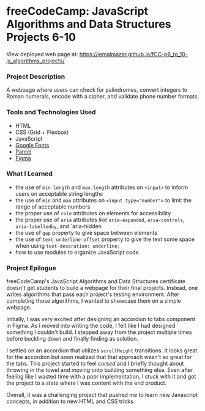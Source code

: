 # freeCodeCamp: JavaScript Algorithms and Data Structures Projects 6-10

View deployed web page at: https://jemalmazar.github.io/fCC-p6_to_10-js_algorithms_projects/

### Project Description

A webpage where users can check for palindromes, convert integers to Roman numerals, encode with a cipher, and validate phone number formats.

### Tools and Technologies Used

- HTML
- CSS (Grid + Flexbox)
- JavaScript
- [Google Fonts](https://fonts.google.com/)
- [Parcel](https://parceljs.org/)
- [Figma](https://www.figma.com/)

### What I Learned

- the use of `min-length` and `max-length` attributes on `<input>` to inform users on acceptable string lengths
- the use of `min` and `max` attributes on `<input type="number">` to limit the range of acceptable numbers
- the proper use of `role` attributes on elements for accessibility
- the proper use of `aria` attributes like `aria-expanded`, `aria-controls`, `aria-labelledby`, and `aria-hidden
- the use of `gap` property to give space between elements
- the use of `text-underline-offset` property to give the text some space when using `text-decoration: underline;`
- how to use modules to organize JavaScript code

### Project Epilogue

freeCodeCamp's JavaScript Algorithms and Data Structures certificate doesn't get students to build a webpage for their final projects. Instead, one writes algorithms that pass each project's testing environment. After completing those algorithms, I wanted to showcase them on a simple webpage.

Initially, I was very excited after designing an accordion to tabs component in Figma. As I moved into writing the code, I felt like I had designed something I couldn't build. I stepped away from the project multiple times before buckling down and finally finding as solution.

I settled on an accordion that utilizes `scrollHeight` transitions. It looks great for the accordion but soon realized that that approach wasn't so great for the tabs. This project started to feel *cursed* and I briefly thought about throwing in the towel and moving onto building something else. Even after feeling like I wasted time with a poor implementation, I stuck with it and got the project to a state where I was content with the end product.

Overall, it was a challenging project that pushed me to learn new Javascript concepts, in addition to new HTML and CSS tricks.